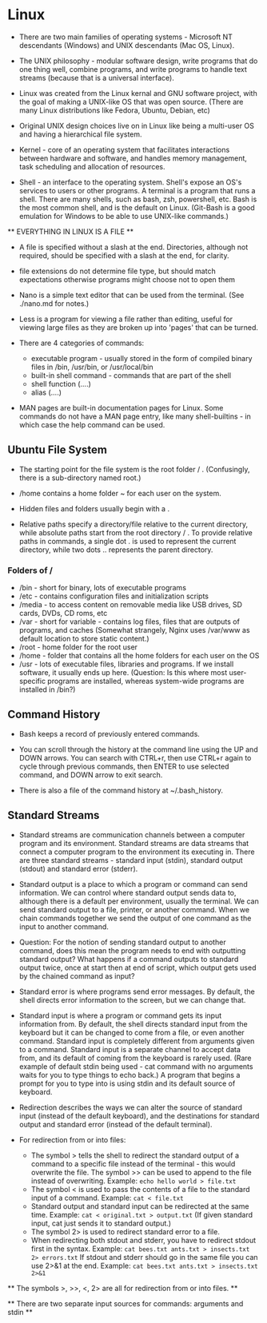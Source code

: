 # Linux

* There are two main families of operating systems - Microsoft NT descendants (Windows) and UNIX descendants (Mac OS, Linux).

* The UNIX philosophy - modular software design, write programs that do one thing well, combine programs, and write programs to handle text streams (because that is a universal interface). 

* Linux was created from the Linux kernal and GNU software project, with the goal of making a UNIX-like OS that was open source. (There are many Linux distributions like Fedora, Ubuntu, Debian, etc)

* Original UNIX design choices live on in Linux like being a multi-user OS and having a hierarchical file system.

* Kernel - core of an operating system that facilitates interactions between hardware and software, and handles memory management, task scheduling and allocation of resources. 

* Shell - an interface to the operating system. Shell's expose an OS's services to users or other programs. A terminal is a program that runs a shell. There are many shells, such as bash, zsh, powershell, etc. Bash is the most common shell, and is the default on Linux. (Git-Bash is a good emulation for Windows to be able to use UNIX-like commands.)

** EVERYTHING IN LINUX IS A FILE **

* A file is specified without a slash at the end. Directories, although not required, should be specified with a slash at the end, for clarity. 

* file extensions do not determine file type, but should match expectations otherwise programs might choose not to open them

* Nano is a simple text editor that can be used from the terminal. (See ./nano.md for notes.)

* Less is a program for viewing a file rather than editing, useful for viewing large files as they are broken up into 'pages' that can be turned.

* There are 4 categories of commands:
  - executable program - usually stored in the form of compiled binary files in /bin, /usr/bin, or /usr/local/bin
  - built-in shell command - commands that are part of the shell
  - shell function (....)
  - alias (....)

* MAN pages are built-in documentation pages for Linux. Some commands do not have a MAN page entry, like many shell-builtins - in which case the help command can be used.



## Ubuntu File System

* The starting point for the file system is the root folder / . (Confusingly, there is a sub-directory named root.)

* /home contains a home folder ~ for each user on the system.

* Hidden files and folders usually begin with a .

* Relative paths specify a directory/file relative to the current directory, while absolute paths start from the root directory / . To provide relative paths in commands, a single dot . is used to represent the current directory, while two dots .. represents the parent directory.

### Folders of /

- /bin - short for binary, lots of executable programs
- /etc - contains configuration files and initialization scripts
- /media - to access content on removable media like USB drives, SD cards, DVDs, CD roms, etc
- /var - short for variable - contains log files, files that are outputs of programs, and caches (Somewhat strangely, Nginx uses /var/www as default location to store static content.)
- /root - home folder for the root user
- /home - folder that contains all the home folders for each user on the OS
- /usr - lots of executable files, libraries and programs. If we install software, it usually ends up here. (Question: Is this where most user-specific programs are installed, whereas system-wide programs are installed in /bin?)



## Command History

* Bash keeps a record of previously entered commands. 

* You can scroll through the history at the command line using the UP and DOWN arrows. You can search with CTRL+r, then use CTRL+r again to cycle through previous commands, then ENTER to use selected command, and DOWN arrow to exit search.

* There is also a file of the command history at ~/.bash_history. 



## Standard Streams

* Standard streams are communication channels between a computer program and its environment. Standard streams are data streams that connect a computer program to the environment its executing in. There are three standard streams - standard input (stdin), standard output (stdout) and standard error (stderr).

* Standard output is a place to which a program or command can send information. We can control where standard output sends data to, although there is a default per environment, usually the terminal. We can send standard output to a file, printer, or another command. When we chain commands together we send the output of one command as the input to another command. 

* Question: For the notion of sending standard output to another command, does this mean the program needs to end with outputting standard output? What happens if a command outputs to standard output twice, once at start then at end of script, which output gets used by the chained command as input?

* Standard error is where programs send error messages. By default, the shell directs error information to the screen, but we can change that.
 
* Standard input is where a program or command gets its input information from. By default, the shell directs standard input from the keyboard but it can be changed to come from a file, or even another command. Standard input is completely different from arguments given to a command. Standard input is a separate channel to accept data from, and its default of coming from the keyboard is rarely used. (Rare example of default stdin being used - cat command with no arguments waits for you to type things to echo back.) A program that begins a prompt for you to type into is using stdin and its default source of keyboard.

* Redirection describes the ways we can alter the source of standard input (instead of the default keyboard), and the destinations for standard output and standard error (instead of the default terminal).

* For redirection from or into files: 
  - The symbol > tells the shell to redirect the standard output of a command to a specific file instead of the terminal - this would overwrite the file. The symbol >> can be used to append to the file instead of overwriting. Example: `echo hello world > file.txt`
  -  The symbol < is used to pass the contents of a file to the standard input of a command. Example: `cat < file.txt`
  -  Standard output and standard input can be redirected at the same time. Example: `cat < original.txt > output.txt` (If given standard input, cat just sends it to standard output.)
  - The symbol 2> is used to redirect standard error to a file. 
  - When redirecting both stdout and stderr, you have to redirect stdout first in the syntax. Example: `cat bees.txt ants.txt > insects.txt 2> errors.txt` If stdout and stderr should go in the same file you can use 2>&1 at the end. Example: `cat bees.txt ants.txt > insects.txt 2>&1`

** The symbols >, >>, <, 2> are all for redirection from or into files. ** 

** There are two separate input sources for commands: arguments and stdin ** 


















